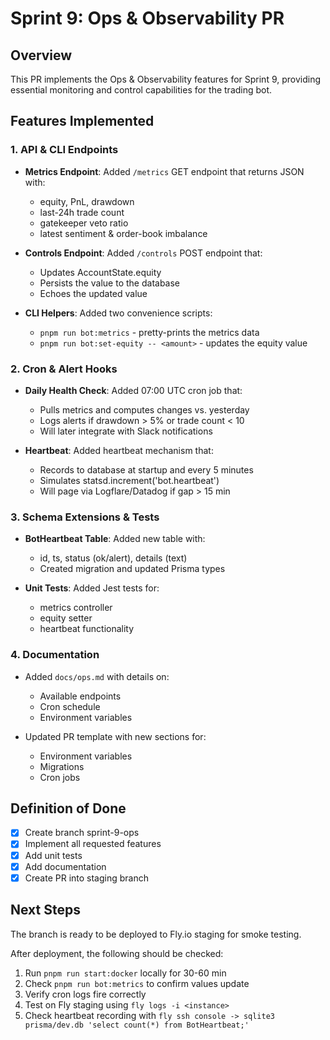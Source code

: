 # Sprint 9: Ops & Observability PR

## Overview

This PR implements the Ops & Observability features for Sprint 9, providing essential monitoring and control capabilities for the trading bot.

## Features Implemented

### 1. API & CLI Endpoints

- **Metrics Endpoint**: Added `/metrics` GET endpoint that returns JSON with:
  - equity, PnL, drawdown
  - last-24h trade count
  - gatekeeper veto ratio
  - latest sentiment & order-book imbalance

- **Controls Endpoint**: Added `/controls` POST endpoint that:
  - Updates AccountState.equity
  - Persists the value to the database
  - Echoes the updated value

- **CLI Helpers**: Added two convenience scripts:
  - `pnpm run bot:metrics` - pretty-prints the metrics data
  - `pnpm run bot:set-equity -- <amount>` - updates the equity value

### 2. Cron & Alert Hooks

- **Daily Health Check**: Added 07:00 UTC cron job that:
  - Pulls metrics and computes changes vs. yesterday
  - Logs alerts if drawdown > 5% or trade count < 10
  - Will later integrate with Slack notifications

- **Heartbeat**: Added heartbeat mechanism that:
  - Records to database at startup and every 5 minutes
  - Simulates statsd.increment('bot.heartbeat')
  - Will page via Logflare/Datadog if gap > 15 min

### 3. Schema Extensions & Tests

- **BotHeartbeat Table**: Added new table with:
  - id, ts, status (ok/alert), details (text)
  - Created migration and updated Prisma types

- **Unit Tests**: Added Jest tests for:
  - metrics controller
  - equity setter
  - heartbeat functionality

### 4. Documentation

- Added `docs/ops.md` with details on:
  - Available endpoints
  - Cron schedule
  - Environment variables

- Updated PR template with new sections for:
  - Environment variables
  - Migrations
  - Cron jobs

## Definition of Done

- [x] Create branch sprint-9-ops
- [x] Implement all requested features
- [x] Add unit tests
- [x] Add documentation
- [x] Create PR into staging branch

## Next Steps

The branch is ready to be deployed to Fly.io staging for smoke testing.

After deployment, the following should be checked:
1. Run `pnpm run start:docker` locally for 30-60 min
2. Check `pnpm run bot:metrics` to confirm values update
3. Verify cron logs fire correctly
4. Test on Fly staging using `fly logs -i <instance>`
5. Check heartbeat recording with `fly ssh console -> sqlite3 prisma/dev.db 'select count(*) from BotHeartbeat;'` 